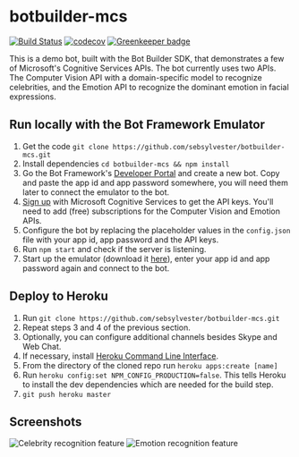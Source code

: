 # botbuilder-mcs

[![Build Status](https://travis-ci.org/sebsylvester/botbuilder-mcs.svg?branch=master)](https://travis-ci.org/sebsylvester/botbuilder-mcs)
[![codecov](https://codecov.io/gh/sebsylvester/botbuilder-mcs/branch/master/graph/badge.svg)](https://codecov.io/gh/sebsylvester/botbuilder-mcs) [![Greenkeeper badge](https://badges.greenkeeper.io/sebsylvester/botbuilder-mcs.svg)](https://greenkeeper.io/)

This is a demo bot, built with the Bot Builder SDK, that demonstrates a few of Microsoft's Cognitive Services APIs.
The bot currently uses two APIs. The Computer Vision API with a domain-specific model to recognize celebrities, 
and the Emotion API to recognize the dominant emotion in facial expressions.

## Run locally with the Bot Framework Emulator
1. Get the code ```git clone https://github.com/sebsylvester/botbuilder-mcs.git```
2. Install dependencies ```cd botbuilder-mcs && npm install```
3. Go the Bot Framework's [Developer Portal](https://dev.botframework.com/bots/new) and create a new bot.
Copy and paste the app id and app password somewhere, you will need them later to connect the emulator to the bot.
4. [Sign up](https://www.microsoft.com/cognitive-services/en-us/sign-up) with Microsoft Cognitive Services to get the API keys.
You'll need to add (free) subscriptions for the Computer Vision and Emotion APIs.
5. Configure the bot by replacing the placeholder values in the ```config.json``` file with your app id, app password and the API keys.
6. Run ```npm start``` and check if the server is listening.
7. Start up the emulator (download it [here](https://github.com/microsoft/botframework-emulator/wiki/Getting-Started)), enter your app id and app password again and connect to the bot.

## Deploy to Heroku
1. Run ```git clone https://github.com/sebsylvester/botbuilder-mcs.git```
2. Repeat steps 3 and 4 of the previous section.
3. Optionally, you can configure additional channels besides Skype and Web Chat.
4. If necessary, install [Heroku Command Line Interface](https://devcenter.heroku.com/articles/heroku-cli#download-and-install).
5. From the directory of the cloned repo run ```heroku apps:create [name]```
6. Run ```heroku config:set NPM_CONFIG_PRODUCTION=false```. This tells Heroku to install the dev dependencies which are needed for the build step.
7. ```git push heroku master```

## Screenshots
![Celebrity recognition feature](https://cloud.githubusercontent.com/assets/3374297/22204554/da17f586-e172-11e6-89ff-56e3b753c551.png)
![Emotion recognition feature](https://cloud.githubusercontent.com/assets/3374297/22204555/da19048a-e172-11e6-9fbd-c7e7efc29fbb.png)
